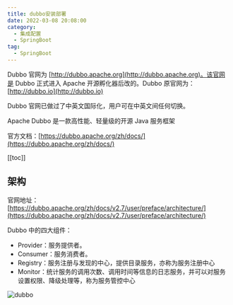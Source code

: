 ```yaml
---
title: dubbo安装部署
date: 2022-03-08 20:08:00
category: 
  - 集成配置
  - SpringBoot
tag: 
  - SpringBoot
---
```


Dubbo 官网为 [http://dubbo.apache.org](http://dubbo.apache.org)。该官网是 Dubbo 正式进入 Apache 开源孵化器后改的。Dubbo 原官网为：[http://dubbo.io](http://dubbo.io)

Dubbo 官网已做过了中英文国际化，用户可在中英文间任何切换。

Apache Dubbo 是一款高性能、轻量级的开源 Java 服务框架

官方文档：[https://dubbo.apache.org/zh/docs/](https://dubbo.apache.org/zh/docs/)

<!-- more -->
[[toc]]

## 架构

官网地址：[https://dubbo.apache.org/zh/docs/v2.7/user/preface/architecture/](https://dubbo.apache.org/zh/docs/v2.7/user/preface/architecture/)

Dubbo 中的四大组件：

- Provider：服务提供者。
- Consumer：服务消费者。
- Registry：服务注册与发现的中心，提供目录服务，亦称为服务注册中心
- Monitor：统计服务的调用次数、调用时间等信息的日志服务，并可以对服务设置权限、降级处理等，称为服务管控中心

![dubbo](https://dubbo.apache.org/imgs/user/dubbo-architecture.jpg)
